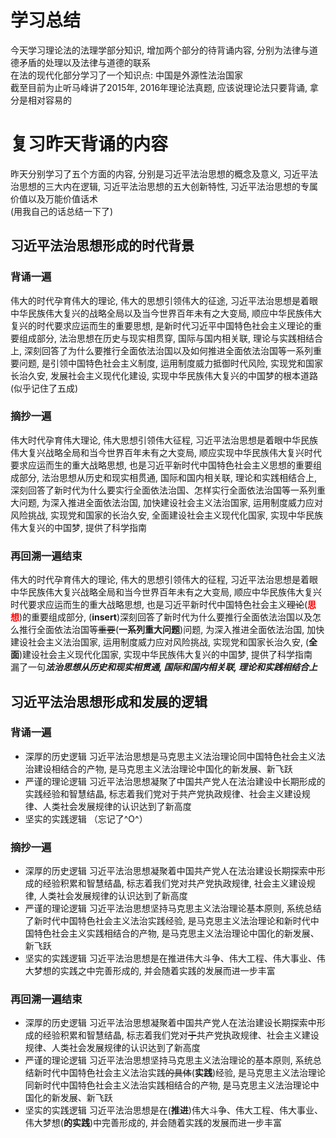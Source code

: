 # 学习总结
今天学习理论法的法理学部分知识, 增加两个部分的待背诵内容, 分别为法律与道德矛盾的处理以及法律与道德的联系     
在法的现代化部分学习了一个知识点: 中国是外源性法治国家     
截至目前为止听马峰讲了2015年, 2016年理论法真题, 应该说理论法只要背诵, 拿分是相对容易的    

# 复习昨天背诵的内容
昨天分别学习了五个方面的内容, 分别是习近平法治思想的概念及意义, 习近平法治思想的三大内在逻辑, 习近平法治思想的五大创新特性, 习近平法治思想的专属价值以及万能价值话术    
(用我自己的话总结一下了)

## 习近平法治思想形成的时代背景
### 背诵一遍
伟大的时代孕育伟大的理论, 伟大的思想引领伟大的征途, 习近平法治思想是着眼中华民族伟大复兴的战略全局以及当今世界百年未有之大变局, 顺应中华民族伟大复兴的时代要求应运而生的重要思想, 是新时代习近平中国特色社会主义理论的重要组成部分, 法治思想在历史与现实相贯穿, 国际与国内相关联, 理论与实践相结合上, 深刻回答了为什么要推行全面依法治国以及如何推进全面依法治国等一系列重要问题, 是引领中国特色社会主义制度, 运用制度威力抵御时代风险, 实现党和国家长治久安, 发展社会主义现代化建设, 实现中华民族伟大复兴的中国梦的根本道路     
(似乎记住了五成)
### 摘抄一遍
伟大时代孕育伟大理论, 伟大思想引领伟大征程, 习近平法治思想是着眼中华民族伟大复兴战略全局和当今世界百年未有之大变局, 顺应实现中华民族伟大复兴时代要求应运而生的重大战略思想, 也是习近平新时代中国特色社会主义思想的重要组成部分, 法治思想从历史和现实相贯通, 国际和国内相关联, 理论和实践相结合上, 深刻回答了新时代为什么要实行全面依法治国、怎样实行全面依法治国等一系列重大问题, 为深入推进全面依法治国, 加快建设社会主义法治国家, 运用制度威力应对风险挑战, 实现党和国家的长治久安, 全面建设社会主义现代化国家, 实现中华民族伟大复兴的中国梦, 提供了科学指南
### 再回溯一遍结束
伟大的时代孕育伟大的理论, 伟大的思想引领伟大的征程, 习近平法治思想是着眼中华民族伟大复兴战略全局和当今世界百年未有之大变局, 顺应中华民族伟大复兴时代要求应运而生的重大战略思想, 也是习近平新时代中国特色社会主义~~理论~~(<font color=#FF0000>**思想**</font>)的重要组成部分, (**insert**)深刻回答了新时代为什么要推行全面依法治国以及怎么推行全面依法治国等~~重要~~(**一系列重大问题**)问题, 为深入推进全面依法治国, 加快建设社会主义法治国家, 运用制度威力应对风险挑战, 实现党和国家长治久安, (**全面**)建设社会主义现代化国家, 实现中华民族伟大复兴的中国梦, 提供了科学指南   
漏了一句***法治思想从历史和现实相贯通, 国际和国内相关联, 理论和实践相结合上***

## 习近平法治思想形成和发展的逻辑
### 背诵一遍
- 深厚的历史逻辑
习近平法治思想是马克思主义法治理论同中国特色社会主义法治建设相结合的产物, 是马克思主义法治理论中国化的新发展、新飞跃
- 严谨的理论逻辑
习近平法治思想凝聚了中国共产党人在法治建设中长期形成的实践经验和智慧结晶, 标志着我们党对于共产党执政规律、社会主义建设规律、人类社会发展规律的认识达到了新高度
- 坚实的实践逻辑
（忘记了^O^）
### 摘抄一遍
- 深厚的历史逻辑
习近平法治思想凝聚着中国共产党人在法治建设长期探索中形成的经验积累和智慧结晶, 标志着我们党对共产党执政规律, 社会主义建设规律, 人类社会发展规律的认识达到了新高度
- 严谨的理论逻辑
习近平法治思想坚持马克思主义法治理论基本原则, 系统总结了新时代中国特色社会主义法治实践经验, 是马克思主义法治理论和新时代中国特色社会主义实践相结合的产物, 是马克思主义法治理论中国化的新发展、新飞跃
- 坚实的实践逻辑
习近平法治思想是在推进伟大斗争、伟大工程、伟大事业、伟大梦想的实践之中完善形成的, 并会随着实践的发展而进一步丰富
### 再回溯一遍结束
- 深厚的历史逻辑
习近平法治思想凝聚着中国共产党人在法治建设长期探索中形成的经验积累和智慧结晶, 标志着我们党对~~于~~共产党执政规律、社会主义建设规律、人类社会发展规律的认识达到了新高度
- 严谨的理论逻辑
习近平法治思想坚持马克思主义法治理论的基本原则, 系统总结新时代中国特色社会主义法治实践~~的具体~~(**实践**)经验, 是马克思主义法治理论同新时代中国特色社会主义法治实践相结合的产物, 是马克思主义法治理论中国化的新发展、新飞跃
- 坚实的实践逻辑
习近平法治思想是在(**推进**)伟大斗争、伟大工程、伟大事业、伟大梦想(**的实践**)中完善形成的, 并会随着实践的发展而进一步丰富
